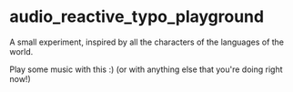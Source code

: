 # audio_reactive_typo_playground
A small experiment, inspired by all the characters of the languages of the world.

Play some music with this :) (or with anything else that you're doing right now!)
